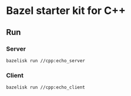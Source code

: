 # Bazel starter kit for C++

## Run

### Server

`bazelisk run //cpp:echo_server`

### Client

`bazelisk run //cpp:echo_client`
